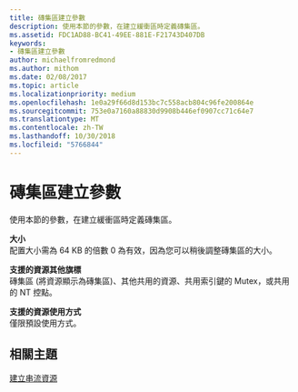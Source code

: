 ```yaml
---
title: 磚集區建立參數
description: 使用本節的參數，在建立緩衝區時定義磚集區。
ms.assetid: FDC1AD88-BC41-49EE-881E-F21743D407DB
keywords:
- 磚集區建立參數
author: michaelfromredmond
ms.author: mithom
ms.date: 02/08/2017
ms.topic: article
ms.localizationpriority: medium
ms.openlocfilehash: 1e0a29f66d8d153bc7c558acb804c96fe200864e
ms.sourcegitcommit: 753e0a7160a88830d9908b446ef0907cc71c64e7
ms.translationtype: MT
ms.contentlocale: zh-TW
ms.lasthandoff: 10/30/2018
ms.locfileid: "5766844"
---
```

# <a name="tile-pool-creation-parameters"></a>磚集區建立參數


使用本節的參數，在建立緩衝區時定義磚集區。

<span id="Size"></span><span id="size"></span><span id="SIZE"></span>**大小**  
配置大小需為 64 KB 的倍數 0 為有效，因為您可以稍後調整磚集區的大小。

<span id="Supported_Resource_Misc_Flags"></span><span id="supported_resource_misc_flags"></span><span id="SUPPORTED_RESOURCE_MISC_FLAGS"></span>**支援的資源其他旗標**  
磚集區 (將資源顯示為磚集區)、其他共用的資源、共用索引鍵的 Mutex，或共用的 NT 控點。

<span id="Supported_Resource_Usage"></span><span id="supported_resource_usage"></span><span id="SUPPORTED_RESOURCE_USAGE"></span>**支援的資源使用方式**  
僅限預設使用方式。

## <a name="span-idrelated-topicsspanrelated-topics"></a><span id="related-topics"></span>相關主題


[建立串流資源](creating-streaming-resources.md)

 

 




